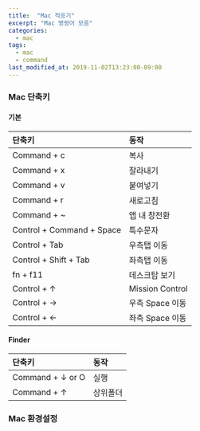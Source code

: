 ```yaml
---
title:  "Mac 적응기"
excerpt: "Mac 명령어 모음"
categories:
  - mac
tags:
  - mac
  - command
last_modified_at: 2019-11-02T13:23:00-09:00
---
```


### Mac 단축키

#### 기본
  
| 단축키 | 동작 |
|:----|:----|
| Command + c | 복사 |
| Command + x | 잘라내기 |
| Command + v | 붙여넣기 |
| Command + r | 새로고침 |
| Command + ~ | 앱 내 창전환 |
| Control + Command + Space | 특수문자 |
| Control + Tab | 우측탭 이동 |
| Control + Shift + Tab | 좌측탭 이동 |
| fn + f11 | 데스크탑 보기 |
| Control + ↑ | Mission Control |
| Control + → | 우측 Space 이동 |
| Control + ← | 좌측 Space 이동 |

#### Finder
  
| 단축키 | 동작 |
|:----|:----|
| Command + ↓ or O | 실행 |
| Command + ↑ | 상위폴더 |

### Mac 환경설정 
